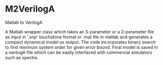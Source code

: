 # M2VerilogA
Matlab to VerilogA 

A Matlab wrapper class which takes an S-parameter or a Z-parameter file as input in '.snp' touchstone format or .mat file in matlab and generates a compact dynamical model as output. The code incorporates binary search to find minimum system order for given error bound. Final model is saved in a verilogA file which can be easily interfaced with commercial simulators such as spectre.
